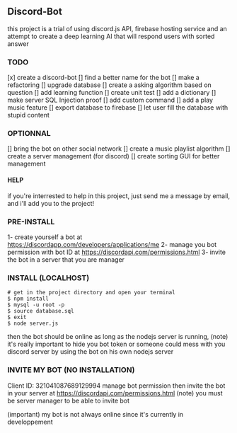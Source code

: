 ## Discord-Bot
this project is a trial of using discord.js API, firebase hosting service and an attempt to create a deep learning AI that will respond users with sorted answer

### TODO
[x] create a discord-bot
[] find a better name for the bot
[] make a refactoring
[] upgrade database
[] create a asking algorithm based on question
[] add learning function
[] create unit test
[] add a dictionary
[] make server SQL Injection proof
[] add custom command
[] add a play music feature
[] export database to firebase
[] let user fill the database with stupid content


### OPTIONNAL
[] bring the bot on other social network
[] create a music playlist algorithm
[] create a server management (for discord)
[] create sorting GUI for better management

#### HELP
if you're interrested to help in this project, just send me a message by email, and i'll add you to the project! 

### PRE-INSTALL
1- create yourself a bot at https://discordapp.com/developers/applications/me
2- manage you bot permission with bot ID at https://discordapi.com/permissions.html
3- invite the bot in a server that you are manager

### INSTALL (LOCALHOST)
~~~
# get in the project directory and open your terminal
$ npm install
$ mysql -u root -p 
$ source database.sql
$ exit
$ node server.js
~~~
then the bot should be online as long as the nodejs server is running, (note) it's really important to hide you bot token or someone could mess with you discord server by using the bot on his own nodejs server

### INVITE MY BOT (NO INSTALLATION)
Client ID: 321041087689129994
manage bot permission then invite the bot in your server at https://discordapi.com/permissions.html
(note) you must be server manager to be able to invite bot

(important) my bot is not always online since it's currently in developpement



